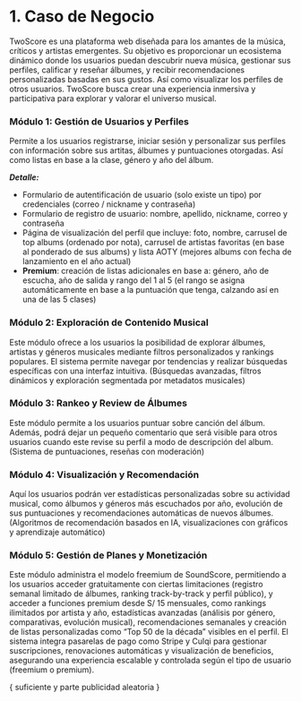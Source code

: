# 1. Caso de Negocio

TwoScore es una plataforma web diseñada para los amantes de la música, críticos y artistas emergentes. Su objetivo es proporcionar un ecosistema dinámico donde los usuarios puedan descubrir nueva música, gestionar sus perfiles, calificar y reseñar álbumes, y recibir recomendaciones personalizadas basadas en sus gustos. Así como visualizar los perfiles de otros usuarios. TwoScore busca crear una experiencia inmersiva y participativa para explorar y valorar el universo musical.

### Módulo 1: Gestión de Usuarios y Perfiles
Permite a los usuarios registrarse, iniciar sesión y personalizar sus perfiles con información sobre sus artitas, álbumes y puntuaciones otorgadas. Así como listas en base a la clase, género y año del álbum.

***Detalle:***
- Formulario de autentificación de usuario (solo existe un tipo) por credenciales (correo / nickname y contraseña)
- Formulario de registro de usuario: nombre, apellido, nickname, correo y contraseña
- Página de visualización del perfil que incluye: foto, nombre, carrusel de top albums (ordenado por nota), carrusel de artistas favoritas (en base al ponderado de sus albums) y lista AOTY (mejores albums con fecha de lanzamiento en el año actual)
- **Premium**: creación de listas adicionales en base a: género, año de escucha, año de salida y rango del 1 al 5 (el rango se asigna automáticamente en base a la puntuación que tenga, calzando así en una de las 5 clases)


### Módulo 2: Exploración de Contenido Musical
Este módulo ofrece a los usuarios la posibilidad de explorar álbumes, artistas y géneros musicales mediante filtros personalizados y rankings populares. El sistema permite navegar por tendencias y realizar búsquedas específicas con una interfaz intuitiva.
(Búsquedas avanzadas, filtros dinámicos y exploración segmentada por metadatos musicales)

### Módulo 3: Rankeo y Review de Álbumes
Este módulo permite a los usuarios puntuar sobre canción del álbum. Además, podrá dejar un pequeño comentario que será visible para otros usuarios cuando este revise su perfil a modo de descripción del album.
(Sistema de puntuaciones, reseñas con moderación)

###  Módulo 4: Visualización y Recomendación
Aquí los usuarios podrán ver estadísticas personalizadas sobre su actividad musical, como álbumos y géneros más escuchados por año, evolución de sus puntuaciones y recomendaciones automáticas de nuevos álbumes.
(Algoritmos de recomendación basados en IA, visualizaciones con gráficos y aprendizaje automático)

###  Módulo 5: Gestión de Planes y Monetización
Este módulo administra el modelo freemium de SoundScore, permitiendo a los usuarios acceder gratuitamente con ciertas limitaciones (registro semanal limitado de álbumes, ranking track-by-track y perfil público), y acceder a funciones premium desde S/ 15 mensuales, como rankings ilimitados por artista y año, estadísticas avanzadas (análisis por género, comparativas, evolución musical), recomendaciones semanales y creación de listas personalizadas como “Top 50 de la década” visibles en el perfil. El sistema integra pasarelas de pago como Stripe y Culqi para gestionar suscripciones, renovaciones automáticas y visualización de beneficios, asegurando una experiencia escalable y controlada según el tipo de usuario (freemium o premium).

{ suficiente y parte publicidad aleatoria }